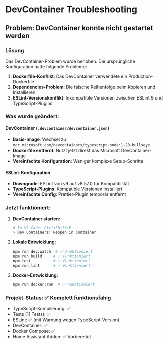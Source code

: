 # DevContainer Troubleshooting

## Problem: DevContainer konnte nicht gestartet werden

### Lösung
Das DevContainer-Problem wurde behoben. Die ursprüngliche Konfiguration hatte folgende Probleme:

1. **Dockerfile-Konflikt**: Das DevContainer verwendete ein Production-Dockerfile
2. **Dependencies-Problem**: Die falsche Reihenfolge beim Kopieren und Installieren
3. **ESLint-Versionskonflikt**: Inkompatible Versionen zwischen ESLint 9 und TypeScript-Plugins

### Was wurde geändert:

#### DevContainer (`.devcontainer/devcontainer.json`)
- **Basis-Image**: Wechsel zu `mcr.microsoft.com/devcontainers/typescript-node:1-20-bullseye`
- **Dockerfile entfernt**: Nutzt jetzt direkt das Microsoft DevContainer-Image
- **Vereinfachte Konfiguration**: Weniger komplexe Setup-Schritte

#### ESLint-Konfiguration
- **Downgrade**: ESLint von v9 auf v8.57.0 für Kompatibilität
- **TypeScript-Plugins**: Kompatible Versionen installiert
- **Vereinfachte Config**: Prettier-Plugin temporär entfernt

### Jetzt funktioniert:

1. **DevContainer starten:**
   ```bash
   # In VS Code: Ctrl+Shift+P
   > Dev Containers: Reopen in Container
   ```

2. **Lokale Entwicklung:**
   ```bash
   npm run dev:watch  # ✅ Funktioniert
   npm run build     # ✅ Funktioniert  
   npm test          # ✅ Funktioniert
   npm run lint      # ✅ Funktioniert
   ```

3. **Docker-Entwicklung:**
   ```bash
   npm run docker:run  # ✅ Funktioniert
   ```

### Projekt-Status: ✅ Komplett funktionsfähig

- TypeScript-Kompilierung: ✅
- Tests (11 Tests): ✅
- ESLint: ✅ (mit Warnung wegen TypeScript-Version)
- DevContainer: ✅
- Docker Compose: ✅
- Home Assistant Addon: ✅ Vorbereitet
